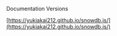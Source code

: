 Documentation Versions

[https://yukiakai212.github.io/snowdb.js/](https://yukiakai212.github.io/snowdb.js/)